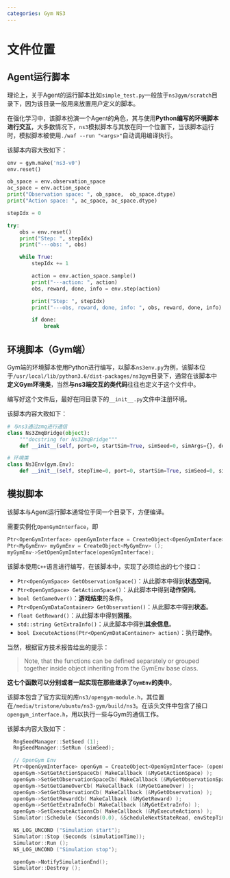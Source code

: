 ```yaml
---
categories: Gym NS3
---
```


# 文件位置

## Agent运行脚本

理论上，关于Agent的运行脚本比如`simple_test.py`一般放于`ns3gym/scratch`目录下，因为该目录一般用来放置用户定义的脚本。

在强化学习中，该脚本扮演一个Agent的角色，其与使用**Python编写的环境脚本进行交互**，大多数情况下，`ns3`模拟脚本与其放在同一个位置下，当该脚本运行时，模拟脚本被使用`./waf --run "<args>"`自动调用编译执行。

该脚本内容大致如下：

```python
env = gym.make('ns3-v0')
env.reset()

ob_space = env.observation_space
ac_space = env.action_space
print("Observation space: ", ob_space,  ob_space.dtype)
print("Action space: ", ac_space, ac_space.dtype)

stepIdx = 0

try:
    obs = env.reset()
    print("Step: ", stepIdx)
    print("---obs: ", obs)

    while True:
        stepIdx += 1

        action = env.action_space.sample()
        print("---action: ", action)
        obs, reward, done, info = env.step(action)

        print("Step: ", stepIdx)
        print("---obs, reward, done, info: ", obs, reward, done, info)

        if done:
            break
```

## 环境脚本（Gym端）

Gym端的环境脚本使用Python进行编写，以脚本`ns3env.py`为例，该脚本位于`/usr/local/lib/python3.6/dist-packages/ns3gym`目录下，通常在该脚本中**定义Gym环境类**，当然**与ns3端交互的类代码**往往也定义于这个文件中。

编写好这个文件后，最好在同目录下的`__init__.py`文件中注册环境。

该脚本内容大致如下：

```python
# 与ns3通过zmq进行通信
class Ns3ZmqBridge(object):
    """docstring for Ns3ZmqBridge"""
    def __init__(self, port=0, startSim=True, simSeed=0, simArgs={}, debug=False):

# 环境类
class Ns3Env(gym.Env):
    def __init__(self, stepTime=0, port=0, startSim=True, simSeed=0, simArgs={}, debug=False):
```

## 模拟脚本

该脚本与Agent运行脚本通常位于同一个目录下，方便编译。

需要实例化`OpenGymInterface`，即

```c++
Ptr<OpenGymInterface> openGymInterface = CreateObject<OpenGymInterface> (openGymPort);
Ptr<MyGymEnv> myGymEnv = CreateObject<MyGymEnv> ();
myGymEnv->SetOpenGymInterface(openGymInterface);
```

该脚本使用`C++`语言进行编写，在该脚本中，实现了必须给出的七个接口：

- `Ptr<OpenGymSpace> GetObservationSpace()`：从此脚本中得到**状态空间**。
- `Ptr<OpenGymSpace> GetActionSpace()`：从此脚本中得到**动作空间**。
- `bool GetGameOver()`：**游戏结束**的条件。
- `Ptr<OpenGymDataContainer> GetObservation()`：从此脚本中得到**状态**。
- `float GetReward()`：从此脚本中得到**回报**。
- `std::string GetExtraInfo()`：从此脚本中得到**其余信息**。
- `bool ExecuteActions(Ptr<OpenGymDataContainer> action)`：执行**动作**。

当然，根据官方技术报告给出的提示：

> Note, that the functions can be defined separately or grouped together inside object inheriting from the GymEnv base class.

**这七个函数可以分别或者一起实现在那些继承了`GymEnv`的类中**。

该脚本包含了官方实现的库`ns3/opengym-module.h`，其位置在`/media/tristone/ubuntu/ns3-gym/build/ns3`。在该头文件中包含了接口`opengym_interface.h`，用以执行一些与Gym的通信工作。

该脚本内容大致如下：

```c++
  RngSeedManager::SetSeed (1);
  RngSeedManager::SetRun (simSeed);

  // OpenGym Env
  Ptr<OpenGymInterface> openGym = CreateObject<OpenGymInterface> (openGymPort);
  openGym->SetGetActionSpaceCb( MakeCallback (&MyGetActionSpace) );
  openGym->SetGetObservationSpaceCb( MakeCallback (&MyGetObservationSpace) );
  openGym->SetGetGameOverCb( MakeCallback (&MyGetGameOver) );
  openGym->SetGetObservationCb( MakeCallback (&MyGetObservation) );
  openGym->SetGetRewardCb( MakeCallback (&MyGetReward) );
  openGym->SetGetExtraInfoCb( MakeCallback (&MyGetExtraInfo) );
  openGym->SetExecuteActionsCb( MakeCallback (&MyExecuteActions) );
  Simulator::Schedule (Seconds(0.0), &ScheduleNextStateRead, envStepTime, openGym);

  NS_LOG_UNCOND ("Simulation start");
  Simulator::Stop (Seconds (simulationTime));
  Simulator::Run ();
  NS_LOG_UNCOND ("Simulation stop");

  openGym->NotifySimulationEnd();
  Simulator::Destroy ();
```



